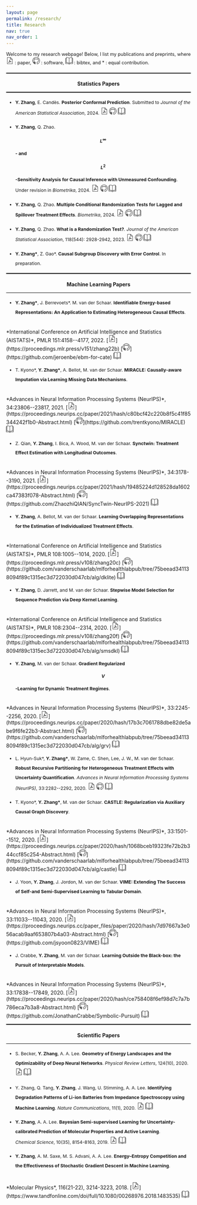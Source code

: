 ```yaml
---
layout: page
permalink: /research/
title: Research
nav: true
nav_order: 1
---
```

<style>
  /* Adjust only the content area */
  .content-area {
    justify-content: space-between; /* Distributes space between sections */
    max-width: 1500px;
    align-items: flex-start; /* Aligns items at the top of their containers */
    flex-wrap: wrap; /* Allows items to wrap on smaller screens */
    }
  
    .intro-text {
    font-size: 0.9em; /* Adjust the font size of the introductory text */
    line-height:  auto; /* Increase line height for better readability */
    margin-bottom: 20px; /* Add some space after the paragraph */
  }
  
    li {
    font-size: 0.88em;
    line-height: 2.1em;
  }
  
  nav{
      font-size: 1.1em;
  }
  
  
  ul {
   line-height: 1.6 px;
    padding-left: 25px;
    list-style: disc;
  }
    
    h1 {
    font-size: 1.8em;
    text-align: center;
    padding-top:5px;
  }
  
  h3 {
    font-size: 1.0em;
        text-align: center;
  }

  
  
  

  /* Style the horizontal lines to appear bolder */
  hr {
    border: none;
    height: 1.5px; /* Adjust thickness */
    background-color: black; /* Change color */
  }
    .center-asterisk {
    display: inline-flex;
    justify-content: center;
    align-items: center;
    width: 25px; /* Adjust width if needed */
  }
</style>

<div class="content-area" markdown="1">

<p class="intro-text">
Welcome to my research webpage!  Below, I list my publications and preprints, where 
 <img src="./assets/img/pdf-icon.png" width="20px" alt="PDF"> : paper, 
 <img src="./assets/img/github-icon.png" width="20px" alt="GitHub"> : software, 
 <img src="./assets/img/bibtex-icon.png" width="20px" alt="BibTeX"> : bibtex,
and * : equal contribution. 
</p>


---
### Statistics Papers
---
- **Y. Zhang**, E. Candès. **Posterior Conformal Prediction**. Submitted to *Journal of the American Statistical Association*, 2024. [<img src="./assets/img/pdf-icon.png" width="20px" alt="PDF">](https://arxiv.org/abs/2409.19712) [<img src="./assets/img/github-icon.png" width="20px" alt="GitHub">](https://github.com/yaozhang24/pcp) <a href="./assets/bibliography/pcp.txt" target="_blank"><img src="./assets/img/bibtex-icon.png" width="20px" alt="BibTeX"></a>


- **Y. Zhang**, Q. Zhao. **$$L^\infty$$- and $$L^2$$-Sensitivity Analysis for Causal Inference with Unmeasured Confounding**.  Under revision in *Biometrika*, 2024. [<img src="./assets/img/pdf-icon.png" width="20px" alt="PDF">](https://arxiv.org/abs/2211.04697) [<img src="./assets/img/github-icon.png" width="20px" alt="GitHub">](https://github.com/yaozhang24/l2sa) <a href="./assets/bibliography/sa.txt" target="_blank"><img src="./assets/img/bibtex-icon.png" width="20px" alt="BibTeX"></a>



- **Y. Zhang**, Q. Zhao. **Multiple Conditional Randomization Tests for Lagged and Spillover Treatment Effects**. *Biometrika*, 2024. [<img src="./assets/img/pdf-icon.png" width="20px" alt="PDF">](https://arxiv.org/abs/2104.10618) [<img src="./assets/img/github-icon.png" width="20px" alt="GitHub">](https://github.com/yaozhang24/mcrt) 
<a href="./assets/bibliography/mcrt.txt" target="_blank"><img src="./assets/img/bibtex-icon.png" width="20px" alt="BibTeX"></a>


- **Y. Zhang**, Q. Zhao. **What is a Randomization Test?**. *Journal of the American Statistical Association*, 118(544): 2928-2942, 2023. [<img src="./assets/img/pdf-icon.png" width="20px" alt="PDF">](https://arxiv.org/abs/2203.10980) [<img src="./assets/img/github-icon.png" width="20px" alt="GitHub">](https://github.com/yaozhang24/randomization)
<a href="./assets/bibliography/what.txt" target="_blank"><img src="./assets/img/bibtex-icon.png" width="20px" alt="BibTeX"></a>


- **Y. Zhang\***, Z. Gao\*. **Causal Subgroup Discovery with Error Control**. In preparation.

---

### Machine Learning Papers
---

- **Y. Zhang\***, J. Berrevoets\*. M. van der Schaar. **Identifiable Energy-based Representations: An Application to Estimating Heterogeneous Causal Effects**. 
<br>
*International Conference on Artificial Intelligence and Statistics (AISTATS)*, PMLR 151:4158--4177, 2022.  [<img src="./assets/img/pdf-icon.png" width="20px" alt="PDF">](https://proceedings.mlr.press/v151/zhang22b) [<img src="./assets/img/github-icon.png" width="20px" alt="GitHub">](https://github.com/jeroenbe/ebm-for-cate) <a href="./assets/bibliography/ebm.txt" target="_blank"><img src="./assets/img/bibtex-icon.png" width="20px" alt="BibTeX"></a>


- T. Kyono\*, **Y. Zhang\***, A. Bellot, M. van der Schaar. **MIRACLE: Causally-aware Imputation via Learning Missing Data Mechanisms**. 
<br>
*Advances in Neural Information Processing Systems (NeurIPS)*, 34:23806--23817, 2021.  [<img src="./assets/img/pdf-icon.png" width="20px" alt="PDF">](https://proceedings.neurips.cc/paper/2021/hash/c80bcf42c220b8f5c41f85344242f1b0-Abstract.html) [<img src="./assets/img/github-icon.png" width="20px" alt="GitHub">](https://github.com/trentkyono/MIRACLE) <a href="./assets/bibliography/causality1.txt" target="_blank"><img src="./assets/img/bibtex-icon.png" width="20px" alt="BibTeX"></a>



- Z. Qian, **Y. Zhang**, I. Bica, A. Wood, M. van der Schaar. **Synctwin: Treatment Effect Estimation with Longitudinal Outcomes**. 
<br>
*Advances in Neural Information Processing Systems (NeurIPS)*, 34:3178--3190, 2021. [<img src="./assets/img/pdf-icon.png" width="20px" alt="PDF">](https://proceedings.neurips.cc/paper/2021/hash/19485224d128528da1602ca47383f078-Abstract.html) [<img src="./assets/img/github-icon.png" width="20px" alt="GitHub">](https://github.com/ZhaozhiQIAN/SyncTwin-NeurIPS-2021) <a href="./assets/bibliography/twin.txt" target="_blank"><img src="./assets/img/bibtex-icon.png" width="20px" alt="BibTeX"></a>


- **Y. Zhang**, A. Bellot, M. van der Schaar. **Learning Overlapping Representations for the Estimation of Individualized Treatment Effects**. 
<br>
*International Conference on Artificial Intelligence and Statistics (AISTATS)*, PMLR 108:1005--1014, 2020. [<img src="./assets/img/pdf-icon.png" width="20px" alt="PDF">](https://proceedings.mlr.press/v108/zhang20c) [<img src="./assets/img/github-icon.png" width="20px" alt="GitHub">](https://github.com/vanderschaarlab/mlforhealthlabpub/tree/75beead341138094f89c1315ec3d722030d047cb/alg/dklite) <a href="./assets/bibliography/dklite.txt" target="_blank"><img src="./assets/img/bibtex-icon.png" width="20px" alt="BibTeX"></a>


- **Y. Zhang**, D. Jarrett, and M. van der Schaar. **Stepwise Model Selection for Sequence Prediction via Deep Kernel Learning**. 
<br>
*International Conference on Artificial Intelligence and Statistics (AISTATS)*, PMLR 108:2304--2314, 2020. [<img src="./assets/img/pdf-icon.png" width="20px" alt="PDF">](https://proceedings.mlr.press/v108/zhang20f) [<img src="./assets/img/github-icon.png" width="20px" alt="GitHub">](https://github.com/vanderschaarlab/mlforhealthlabpub/tree/75beead341138094f89c1315ec3d722030d047cb/alg/smsdkl) <a href="./assets/bibliography/step.txt" target="_blank"><img src="./assets/img/bibtex-icon.png" width="20px" alt="BibTeX"></a>


- **Y. Zhang**,  M. van der Schaar. **Gradient Regularized $$V$$-Learning for Dynamic Treatment Regimes**. 
<br>
*Advances in Neural Information Processing Systems (NeurIPS)*, 33:2245--2256, 2020. [<img src="./assets/img/pdf-icon.png" width="20px" alt="PDF">](https://proceedings.neurips.cc/paper/2020/hash/17b3c7061788dbe82de5abe9f6fe22b3-Abstract.html) [<img src="./assets/img/github-icon.png" width="20px" alt="GitHub">](https://github.com/vanderschaarlab/mlforhealthlabpub/tree/75beead341138094f89c1315ec3d722030d047cb/alg/grv) <a href="./assets/bibliography/gradient.txt" target="_blank"><img src="./assets/img/bibtex-icon.png" width="20px" alt="BibTeX"></a>


- L. Hyun-Suk\*, **Y. Zhang\***, W. Zame, C. Shen, Lee, J. W.,  M. van der Schaar. **Robust Recursive Partitioning for Heterogeneous Treatment Effects with Uncertainty Quantification**. 
*Advances in Neural Information Processing Systems (NeurIPS)*, 33:2282--2292, 2020. [<img src="./assets/img/pdf-icon.png" width="20px" alt="PDF">](https://proceedings.neurips.cc/paper_files/paper/2020/hash/1819020b02e926785cf3be594d957696-Abstract.html) [<img src="./assets/img/github-icon.png" width="20px" alt="GitHub">](https://github.com/vanderschaarlab/mlforhealthlabpub/tree/75beead341138094f89c1315ec3d722030d047cb/alg/r2p-hte) <a href="./assets/bibliography/r2p.txt" target="_blank"><img src="./assets/img/bibtex-icon.png" width="20px" alt="BibTeX"></a>


- T. Kyono\*,  **Y. Zhang\***, M. van der Schaar. **CASTLE: Regularization via Auxiliary Causal Graph Discovery**. 
<br>
*Advances in Neural Information Processing Systems (NeurIPS)*, 33:1501--1512, 2020. [<img src="./assets/img/pdf-icon.png" width="20px" alt="PDF">](https://proceedings.neurips.cc/paper/2020/hash/1068bceb19323fe72b2b344ccf85c254-Abstract.html) [<img src="./assets/img/github-icon.png" width="20px" alt="GitHub">](https://github.com/vanderschaarlab/mlforhealthlabpub/tree/75beead341138094f89c1315ec3d722030d047cb/alg/castle) <a href="./assets/bibliography/castle.txt" target="_blank"><img src="./assets/img/bibtex-icon.png" width="20px" alt="BibTeX"></a>
   
- J. Yoon, **Y. Zhang**, J. Jordon, M. van der Schaar. **VIME: Extending The Success of Self-and Semi-Supervised Learning to Tabular Domain**. 
<br>
*Advances in Neural Information Processing Systems (NeurIPS)*, 33:11033--11043, 2020. [<img src="./assets/img/pdf-icon.png" width="20px" alt="PDF">](https://proceedings.neurips.cc/paper_files/paper/2020/hash/7d97667a3e056acab9aaf653807b4a03-Abstract.html) [<img src="./assets/img/github-icon.png" width="20px" alt="GitHub">](https://github.com/jsyoon0823/VIME) <a href="./assets/bibliography/vime.txt" target="_blank"><img src="./assets/img/bibtex-icon.png" width="20px" alt="BibTeX"></a>



- J. Crabbe,  **Y. Zhang**, M. van der Schaar. **Learning Outside the Black-box: the Pursuit of Interpretable Models**. 
<br>
*Advances in Neural Information Processing Systems (NeurIPS)*, 33:17838--17849, 2020. [<img src="./assets/img/pdf-icon.png" width="20px" alt="PDF">](https://proceedings.neurips.cc/paper/2020/hash/ce758408f6ef98d7c7a7b786eca7b3a8-Abstract.html) [<img src="./assets/img/github-icon.png" width="20px" alt="GitHub">](https://github.com/JonathanCrabbe/Symbolic-Pursuit) <a href="./assets/bibliography/box.txt" target="_blank"><img src="./assets/img/bibtex-icon.png" width="20px" alt="BibTeX"></a>

---

### Scientific Papers
---
- S. Becker, **Y. Zhang**, A. A. Lee.  **Geometry of Energy Landscapes and the Optimizability of Deep Neural Networks**. *Physical Review Letters*, 124(10), 2020. [<img src="./assets/img/pdf-icon.png" width="20px" alt="PDF">](https://journals.aps.org/prl/abstract/10.1103/PhysRevLett.124.108301) <a href="./assets/bibliography/geometry.txt" target="_blank"><img src="./assets/img/bibtex-icon.png" width="20px" alt="BibTeX"></a>


- Y. Zhang, Q. Tang, **Y. Zhang**, J. Wang, U. Stimming, A. A. Lee. **Identifying Degradation Patterns of Li-ion Batteries from Impedance Spectroscopy using Machine Learning**. 
*Nature Communications*, 11(1), 2020. [<img src="./assets/img/pdf-icon.png" width="20px" alt="PDF">](https://www.nature.com/articles/s41467-020-15235-7) <a href="./assets/bibliography/battery.txt" target="_blank"><img src="./assets/img/bibtex-icon.png" width="20px" alt="BibTeX"></a>

- **Y. Zhang**, A. A. Lee. **Bayesian Semi-supervised Learning for Uncertainty-calibrated Prediction of Molecular Properties and Active Learning**. 
<br> *Chemical Science*, 10(35), 8154-8163, 2019. [<img src="./assets/img/pdf-icon.png" width="20px" alt="PDF">](https://pubs.rsc.org/en/content/articlelanding/2019/sc/c9sc00616h) <a href="./assets/bibliography/drug.txt" target="_blank"><img src="./assets/img/bibtex-icon.png" width="20px" alt="BibTeX"></a>

-  **Y. Zhang**, A. M. Saxe, M. S. Advani, A. A. Lee. **Energy–Entropy Competition and the Effectiveness of Stochastic Gradient Descent in Machine Learning**. 
<br>
*Molecular Physics*, 116(21-22), 3214-3223, 2018. [<img src="./assets/img/pdf-icon.png" width="20px" alt="PDF">](https://www.tandfonline.com/doi/full/10.1080/00268976.2018.1483535) <a href="./assets/bibliography/entropy.txt" target="_blank"><img src="./assets/img/bibtex-icon.png" width="20px" alt="BibTeX"></a>

</div>

